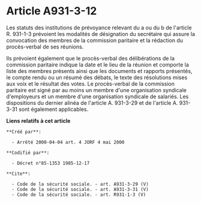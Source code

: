 # Article A931-3-12

Les statuts des institutions de prévoyance relevant du a ou du b de l'article R. 931-1-3 prévoient les modalités de
désignation du secrétaire qui assure la convocation des membres de la commission paritaire et la rédaction du procès-verbal
de ses réunions. 

Ils prévoient également que le procès-verbal des délibérations de la commission paritaire indique la date et le lieu de la
réunion et comporte la liste des membres présents ainsi que les documents et rapports présentés, le compte rendu ou un résumé
des débats, le texte des résolutions mises aux voix et le résultat des votes. Le procès-verbal de la commission paritaire est
signé par au moins un membre d'une organisation syndicale d'employeurs et un membre d'une organisation syndicale de salariés.
Les dispositions du dernier alinéa de l'article A. 931-3-29 et de l'article A. 931-3-31 sont également applicables.

**Liens relatifs à cet article**

	**Créé par**:

	  - Arrêté 2000-04-04 art. 4 JORF 4 mai 2000

	**Codifié par**:

	  - Décret n°85-1353 1985-12-17

	**Cite**:

	  - Code de la sécurité sociale. - art. A931-3-29 (V)
	  - Code de la sécurité sociale. - art. A931-3-31 (V)
	  - Code de la sécurité sociale. - art. R931-1-3 (V)
